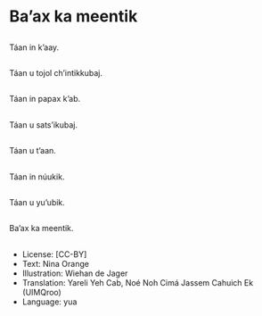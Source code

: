 # Ba’ax ka meentik

##
Táan in k’aay.

##
Táan u tojol ch’intikkubaj.

##
Táan in papax k’ab.

##
Táan u sats’ikubaj.

##
Táan u t’aan.

##
Táan in núukik.

##
Táan u yu’ubik.

##
Ba’ax ka meentik.

##
* License: [CC-BY]
* Text: Nina Orange
* Illustration: Wiehan de Jager
* Translation: Yareli Yeh Cab, Noé Noh Cimá Jassem Cahuich Ek (UIMQroo)
* Language: yua
